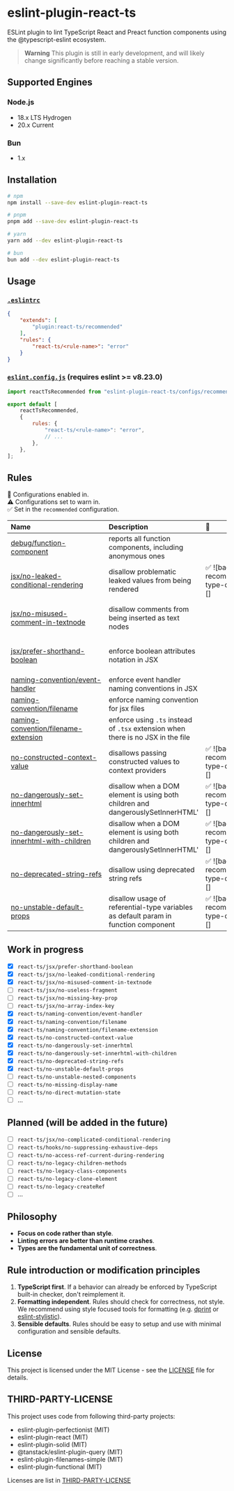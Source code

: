 # eslint-plugin-react-ts

ESLint plugin to lint TypeScript React and Preact function components using the @typescript-eslint ecosystem.

> **Warning**
> This plugin is still in early development, and will likely change significantly before reaching a stable version.

## Supported Engines

### Node.js

- 18.x LTS Hydrogen
- 20.x Current

### Bun

- 1.x

## Installation

```bash
# npm
npm install --save-dev eslint-plugin-react-ts

# pnpm
pnpm add --save-dev eslint-plugin-react-ts

# yarn
yarn add --dev eslint-plugin-react-ts

# bun
bun add --dev eslint-plugin-react-ts
```

## Usage

### [`.eslintrc`](https://eslint.org/docs/latest/use/configure/configuration-files)

```json
{
    "extends": [
        "plugin:react-ts/recommended"
    ],
    "rules": {
        "react-ts/<rule-name>": "error"
    }
}
```

### [`eslint.config.js`](https://eslint.org/docs/latest/use/configure/configuration-files-new) (requires eslint >= v8.23.0)

```js
import reactTsRecommended from "eslint-plugin-react-ts/configs/recommended";

export default [
    reactTsRecommended,
    {
        rules: {
            "react-ts/<rule-name>": "error",
            // ...
        },
    },
];
```

## Rules

<!-- begin auto-generated rules list -->

💼 Configurations enabled in.\
⚠️ Configurations set to warn in.\
✅ Set in the `recommended` configuration.

| Name                                                                                                   | Description                                                                         | 💼                                     | ⚠️                                      |
| :----------------------------------------------------------------------------------------------------- | :---------------------------------------------------------------------------------- | :------------------------------------- | :------------------------------------- |
| [debug/function-component](docs/rules/debug/function-component.md)                                     | reports all function components, including anonymous ones                           |                                        |                                        |
| [jsx/no-leaked-conditional-rendering](docs/rules/jsx/no-leaked-conditional-rendering.md)               | disallow problematic leaked values from being rendered                              | ✅ ![badge-recommended-type-checked][] |                                        |
| [jsx/no-misused-comment-in-textnode](docs/rules/jsx/no-misused-comment-in-textnode.md)                 | disallow comments from being inserted as text nodes                                 |                                        | ✅ ![badge-recommended-type-checked][] |
| [jsx/prefer-shorthand-boolean](docs/rules/jsx/prefer-shorthand-boolean.md)                             | enforce boolean attributes notation in JSX                                          |                                        | ✅ ![badge-recommended-type-checked][] |
| [naming-convention/event-handler](docs/rules/naming-convention/event-handler.md)                       | enforce event handler naming conventions in JSX                                     |                                        |                                        |
| [naming-convention/filename](docs/rules/naming-convention/filename.md)                                 | enforce naming convention for jsx files                                             |                                        |                                        |
| [naming-convention/filename-extension](docs/rules/naming-convention/filename-extension.md)             | enforce using `.ts` instead of `.tsx` extension when there is no JSX in the file    |                                        |                                        |
| [no-constructed-context-value](docs/rules/no-constructed-context-value.md)                             | disallows passing constructed values to context providers                           | ✅ ![badge-recommended-type-checked][] |                                        |
| [no-dangerously-set-innerhtml](docs/rules/no-dangerously-set-innerhtml.md)                             | disallow when a DOM element is using both children and dangerouslySetInnerHTML'     | ✅ ![badge-recommended-type-checked][] |                                        |
| [no-dangerously-set-innerhtml-with-children](docs/rules/no-dangerously-set-innerhtml-with-children.md) | disallow when a DOM element is using both children and dangerouslySetInnerHTML'     | ✅ ![badge-recommended-type-checked][] |                                        |
| [no-deprecated-string-refs](docs/rules/no-deprecated-string-refs.md)                                   | disallow using deprecated string refs                                               | ✅ ![badge-recommended-type-checked][] |                                        |
| [no-unstable-default-props](docs/rules/no-unstable-default-props.md)                                   | disallow usage of referential-type variables as default param in function component | ✅ ![badge-recommended-type-checked][] |                                        |

<!-- end auto-generated rules list -->

## Work in progress

- [x] `react-ts/jsx/prefer-shorthand-boolean`
- [x] `react-ts/jsx/no-leaked-conditional-rendering`
- [x] `react-ts/jsx/no-misused-comment-in-textnode`
- [ ] `react-ts/jsx/no-useless-fragment`
- [ ] `react-ts/jsx/no-missing-key-prop`
- [ ] `react-ts/jsx/no-array-index-key`
- [x] `react-ts/naming-convention/event-handler`
- [x] `react-ts/naming-convention/filename`
- [x] `react-ts/naming-convention/filename-extension`
- [x] `react-ts/no-constructed-context-value`
- [x] `react-ts/no-dangerously-set-innerhtml`
- [x] `react-ts/no-dangerously-set-innerhtml-with-children`
- [x] `react-ts/no-deprecated-string-refs`
- [x] `react-ts/no-unstable-default-props`
- [ ] `react-ts/no-unstable-nested-components`
- [ ] `react-ts/no-missing-display-name`
- [ ] `react-ts/no-direct-mutation-state`
- [ ] ...

## Planned (will be added in the future)

- [ ] `react-ts/jsx/no-complicated-conditional-rendering`
- [ ] `react-ts/hooks/no-suppressing-exhaustive-deps`
- [ ] `react-ts/no-access-ref-current-during-rendering`
- [ ] `react-ts/no-legacy-children-methods`
- [ ] `react-ts/no-legacy-class-components`
- [ ] `react-ts/no-legacy-clone-element`
- [ ] `react-ts/no-legacy-createRef`
- [ ] ...

## Philosophy

- **Focus on code rather than style**.
- **Linting errors are better than runtime crashes**.
- **Types are the fundamental unit of correctness**.

## Rule introduction or modification principles

1. **TypeScript first**. If a behavior can already be enforced by TypeScript built-in checker, don't reimplement it.
2. **Formatting independent**. Rules should check for correctness, not style. We recommend using style focused tools for formatting (e.g. [dprint](https://dprint.dev/) or [eslint-stylistic](https://github.com/eslint-stylistic/eslint-stylistic)).
3. **Sensible defaults**. Rules should be easy to setup and use with minimal configuration and sensible defaults.

## License

This project is licensed under the MIT License - see the [LICENSE](LICENSE) file for details.

## THIRD-PARTY-LICENSE

This project uses code from following third-party projects:

- eslint-plugin-perfectionist (MIT)
- eslint-plugin-react (MIT)
- eslint-plugin-solid (MIT)
- @tanstack/eslint-plugin-query (MIT)
- eslint-plugin-filenames-simple (MIT)
- eslint-plugin-functional (MIT)

Licenses are list in [THIRD-PARTY-LICENSE](THIRD-PARTY-LICENSE)
